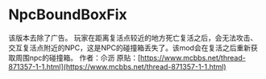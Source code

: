 # NpcBoundBoxFix
该版本去除了广告。
玩家在距离复活点较近的地方死亡复活之后，会无法攻击、交互复活点附近的NPC，这是NPC的碰撞箱丢失了。该mod会在复活之后重新获取周围npc的碰撞箱。
作者：尒沥
原贴：[https://www.mcbbs.net/thread-871357-1-1.html](https://www.mcbbs.net/thread-871357-1-1.html)
